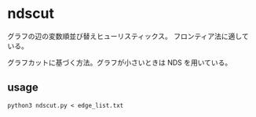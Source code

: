 # ndscut

グラフの辺の変数順並び替えヒューリスティックス。
フロンティア法に適している。

グラフカットに基づく方法。グラフが小さいときは NDS を用いている。

## usage

```
python3 ndscut.py < edge_list.txt
```
